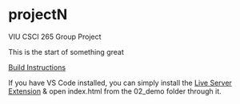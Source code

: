 # projectN
VIU CSCI 265 Group Project

This  is the start of something great

<ins>Build Instructions</ins>

If you have VS Code installed, you can simply install the [Live Server Extension](https://marketplace.visualstudio.com/items?itemName=ritwickdey.LiveServer) & open index.html from the 02_demo folder through it. 
